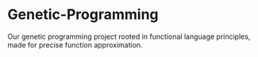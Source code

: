 # Genetic-Programming
Our genetic programming project rooted in functional language principles, made for precise function approximation.
